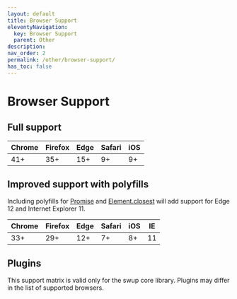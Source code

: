 ```yaml
---
layout: default
title: Browser Support
eleventyNavigation:
  key: Browser Support
  parent: Other
description:
nav_order: 2
permalink: /other/browser-support/
has_toc: false
---
```


# Browser Support

## Full support

| Chrome | Firefox | Edge | Safari | iOS |
| ------ | ------- | ---- | ------ | --- |
| 41+    | 35+     | 15+  | 9+     | 9+  |

## Improved support with polyfills

Including polyfills for [Promise](https://github.com/stefanpenner/es6-promise) and [Element.closest](https://github.com/idmadj/element-closest-polyfill) will add support for Edge 12 and Internet Explorer 11.

| Chrome | Firefox | Edge | Safari | iOS | IE  |
| ------ | ------- | ---- | ------ | --- | --- |
| 33+    | 29+     | 12+  | 7+     | 8+  | 11  |

## Plugins

This support matrix is valid only for the swup core library. Plugins may differ in the list of supported browsers.
